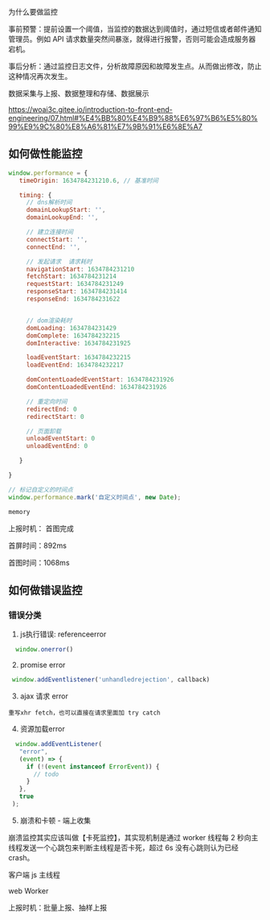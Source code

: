 为什么要做监控

事前预警：提前设置一个阈值，当监控的数据达到阈值时，通过短信或者邮件通知管理员。例如 API 请求数量突然间暴涨，就得进行报警，否则可能会造成服务器宕机。

事后分析：通过监控日志文件，分析故障原因和故障发生点。从而做出修改，防止这种情况再次发生。

数据采集与上报、数据整理和存储、数据展示

https://woai3c.gitee.io/introduction-to-front-end-engineering/07.html#%E4%BB%80%E4%B9%88%E6%97%B6%E5%80%99%E9%9C%80%E8%A6%81%E7%9B%91%E6%8E%A7




## 如何做性能监控

 ```js
window.performance = {
    timeOrigin: 1634784231210.6, // 基准时间

    timing: {
      // dns解析时间
      domainLookupStart: '',
      domainLookupEnd: '',

      // 建立连接时间
      connectStart: '',
      connectEnd: '',

      // 发起请求  请求耗时
      navigationStart: 1634784231210
      fetchStart: 1634784231214
      requestStart: 1634784231249
      responseStart: 1634784231414
      responseEnd: 1634784231622


      // dom渲染耗时
      domLoading: 1634784231429
      domComplete: 1634784232215
      domInteractive: 1634784231925

      loadEventStart: 1634784232215
      loadEventEnd: 1634784232217

      domContentLoadedEventStart: 1634784231926
      domContentLoadedEventEnd: 1634784231926

      // 重定向时间
      redirectEnd: 0
      redirectStart: 0

      // 页面卸载
      unloadEventStart: 0
      unloadEventEnd: 0

    }

}

// 标记自定义的时间点
window.performance.mark('自定义时间点', new Date);

memory


 ```

上报时机： 首图完成

首屏时间：892ms

首图时间：1068ms



## 如何做错误监控

### 错误分类

  1. js执行错误:  referenceerror

  ```js
    window.onerror()
  ```

  2. promise error

  ```js
   window.addEventlistener('unhandledrejection', callback)
   ```

  3. ajax 请求 error

    重写xhr fetch，也可以直接在请求里面加 try catch

  4. 资源加载error

  ```js
    window.addEventListener(
     "error",
     (event) => {
       if (!(event instanceof ErrorEvent)) {
         // todo
       }
     },
     true
   );
  ```


  5. 崩溃和卡顿  - 端上收集

崩溃监控其实应该叫做【卡死监控】，其实现机制是通过 worker 线程每 2 秒向主线程发送一个心跳包来判断主线程是否卡死，超过 6s 没有心跳则认为已经 crash。

  客户端 js 主线程

  web Worker



上报时机：批量上报、抽样上报
